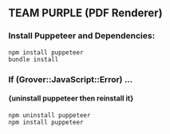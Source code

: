 ## TEAM PURPLE (PDF Renderer)
### Install Puppeteer and Dependencies:

```
npm install puppeteer
bundle install
```

### If (Grover::JavaScript::Error) ... 
####  {uninstall puppeteer then reinstall it}

```
npm uninstall puppeteer
npm install puppeteer
```
